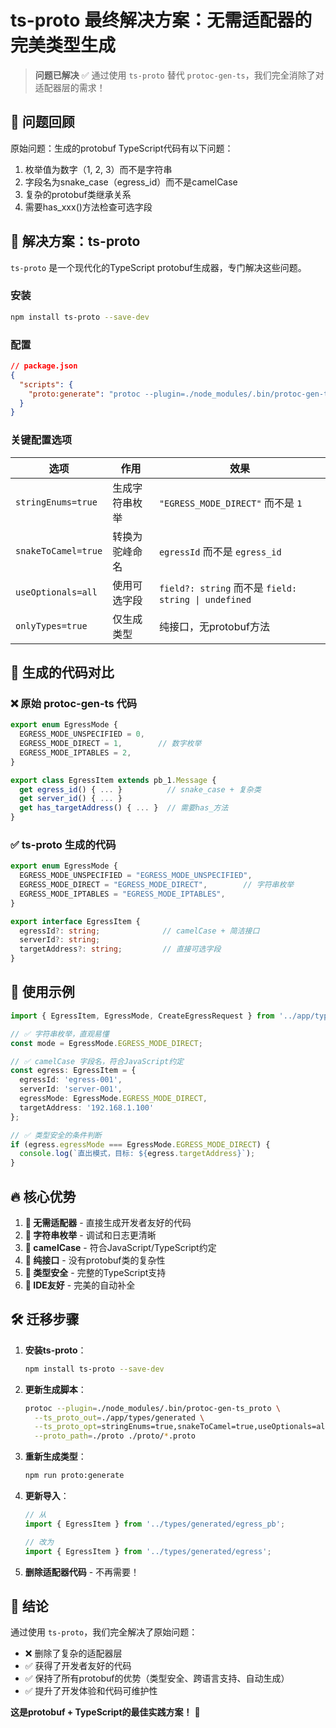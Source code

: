 # ts-proto 最终解决方案：无需适配器的完美类型生成

> **问题已解决** ✅ 通过使用 `ts-proto` 替代 `protoc-gen-ts`，我们完全消除了对适配器层的需求！

## 🎯 问题回顾

原始问题：生成的protobuf TypeScript代码有以下问题：
1. 枚举值为数字（1, 2, 3）而不是字符串
2. 字段名为snake_case（egress_id）而不是camelCase
3. 复杂的protobuf类继承关系
4. 需要has_xxx()方法检查可选字段

## 🚀 解决方案：ts-proto

`ts-proto` 是一个现代化的TypeScript protobuf生成器，专门解决这些问题。

### 安装

```bash
npm install ts-proto --save-dev
```

### 配置

```json
// package.json
{
  "scripts": {
    "proto:generate": "protoc --plugin=./node_modules/.bin/protoc-gen-ts_proto --ts_proto_out=./app/types/generated --ts_proto_opt=stringEnums=true,snakeToCamel=true,useOptionals=all,onlyTypes=true --proto_path=./proto ./proto/*.proto"
  }
}
```

### 关键配置选项

| 选项 | 作用 | 效果 |
|------|------|------|
| `stringEnums=true` | 生成字符串枚举 | `"EGRESS_MODE_DIRECT"` 而不是 `1` |
| `snakeToCamel=true` | 转换为驼峰命名 | `egressId` 而不是 `egress_id` |
| `useOptionals=all` | 使用可选字段 | `field?: string` 而不是 `field: string \| undefined` |
| `onlyTypes=true` | 仅生成类型 | 纯接口，无protobuf方法 |

## 🎉 生成的代码对比

### ❌ 原始 protoc-gen-ts 代码
```typescript
export enum EgressMode {
  EGRESS_MODE_UNSPECIFIED = 0,
  EGRESS_MODE_DIRECT = 1,        // 数字枚举
  EGRESS_MODE_IPTABLES = 2,
}

export class EgressItem extends pb_1.Message {
  get egress_id() { ... }          // snake_case + 复杂类
  get server_id() { ... }
  get has_targetAddress() { ... }  // 需要has_方法
}
```

### ✅ ts-proto 生成的代码
```typescript
export enum EgressMode {
  EGRESS_MODE_UNSPECIFIED = "EGRESS_MODE_UNSPECIFIED",
  EGRESS_MODE_DIRECT = "EGRESS_MODE_DIRECT",        // 字符串枚举
  EGRESS_MODE_IPTABLES = "EGRESS_MODE_IPTABLES",
}

export interface EgressItem {
  egressId?: string;              // camelCase + 简洁接口
  serverId?: string;
  targetAddress?: string;         // 直接可选字段
}
```

## 📝 使用示例

```typescript
import { EgressItem, EgressMode, CreateEgressRequest } from '../app/types/generated/egress';

// ✅ 字符串枚举，直观易懂
const mode = EgressMode.EGRESS_MODE_DIRECT;

// ✅ camelCase 字段名，符合JavaScript约定
const egress: EgressItem = {
  egressId: 'egress-001',
  serverId: 'server-001', 
  egressMode: EgressMode.EGRESS_MODE_DIRECT,
  targetAddress: '192.168.1.100'
};

// ✅ 类型安全的条件判断
if (egress.egressMode === EgressMode.EGRESS_MODE_DIRECT) {
  console.log(`直出模式，目标: ${egress.targetAddress}`);
}
```

## 🔥 核心优势

1. **🎯 无需适配器** - 直接生成开发者友好的代码
2. **🎯 字符串枚举** - 调试和日志更清晰
3. **🎯 camelCase** - 符合JavaScript/TypeScript约定
4. **🎯 纯接口** - 没有protobuf类的复杂性
5. **🎯 类型安全** - 完整的TypeScript支持
6. **🎯 IDE友好** - 完美的自动补全

## 🛠️ 迁移步骤

1. **安装ts-proto**：
   ```bash
   npm install ts-proto --save-dev
   ```

2. **更新生成脚本**：
   ```bash
   protoc --plugin=./node_modules/.bin/protoc-gen-ts_proto \
     --ts_proto_out=./app/types/generated \
     --ts_proto_opt=stringEnums=true,snakeToCamel=true,useOptionals=all,onlyTypes=true \
     --proto_path=./proto ./proto/*.proto
   ```

3. **重新生成类型**：
   ```bash
   npm run proto:generate
   ```

4. **更新导入**：
   ```typescript
   // 从
   import { EgressItem } from '../types/generated/egress_pb';
   
   // 改为
   import { EgressItem } from '../types/generated/egress';
   ```

5. **删除适配器代码** - 不再需要！

## 🎊 结论

通过使用 `ts-proto`，我们完全解决了原始问题：
- ❌ 删除了复杂的适配器层
- ✅ 获得了开发者友好的代码
- ✅ 保持了所有protobuf的优势（类型安全、跨语言支持、自动生成）
- ✅ 提升了开发体验和代码可维护性

**这是protobuf + TypeScript的最佳实践方案！** 🚀 